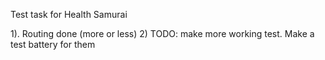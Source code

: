 Test task for Health Samurai

1). Routing done (more or less)
2) TODO: make more working test. Make a test battery for them
